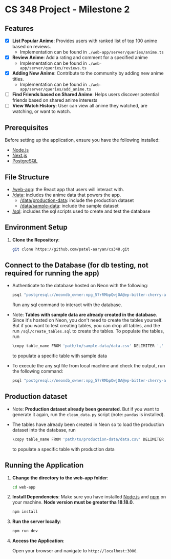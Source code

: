 # CS 348 Project - Milestone 2

## Features

- [x] **List Popular Anime**: Provides users with ranked list of top 100 anime based on reviews.
    - Implementation can be found in `./web-app/server/queries/anime.ts`
- [x] **Review Anime**: Add a rating and comment for a specified anime
    - Implementation can be found in `./web-app/server/queries/reviews.ts`
- [x] **Adding New Anime**: Contribute to the community by adding new anime titles.
    - Implementation can be found in `./web-app/server/queries/add_anime.ts`
- [ ] **Find Friends based on Shared Anime**: Helps users discover potential friends based on shared anime interests
- [ ] **View Watch History**: User can view all anime they watched, are watching, or want to watch.

## Prerequisites

Before setting up the application, ensure you have the following installed:

- [Node.js](https://nodejs.org/)
- [Next.js](https://nextjs.org/)
- [PostgreSQL](https://www.postgresql.org/)

## File Structure

- [/web-app](https://github.com/patel-aaryan/cs348/tree/main/web-app): the React app that users will interact with.
- [/data](https://github.com/patel-aaryan/cs348/tree/main/data): includes the anime data that powers the app.
  - [/data/production-data](https://github.com/patel-aaryan/cs348/tree/main/data/production-data): include the production dataset
  - [/data/sample-data](https://github.com/patel-aaryan/cs348/tree/main/data/sample-data): include the sample dataset
- [/sql](https://github.com/patel-aaryan/cs348/tree/main/sql): includes the sql scripts used to create and test the database

## Environment Setup

1. **Clone the Repository**:

   ```bash
   git clone https://github.com/patel-aaryan/cs348.git
   ```

## Connect to the Database (for db testing, not required for running the app)

- Authenticate to the database hosted on Neon with the following:

  ```bash
  psql "postgresql://neondb_owner:npg_57rRMbpQwjOA@ep-bitter-cherry-a84kfw3m-pooler.eastus2.azure.neon.tech/neondb?sslmode=require"
  ```
  Run any sql command to interact with the database.
- Note: **Tables with sample data are already created in the database**. Since it's hosted on Neon, you don't need to create the tables yourself. But if you want to test creating tables, you can drop all tables, and the run `/sql/create_tables.sql` to create the tables. To populate the tables, run

   ```bash
   \copy table_name FROM 'path/to/sample-data/data.csv' DELIMITER ',' CSV HEADER`
   ```
  to populate a specific table with sample data

- To execute the any sql file from local machine and check the output, run the following command:

  ```bash
  psql "postgresql://neondb_owner:npg_57rRMbpQwjOA@ep-bitter-cherry-a84kfw3m-pooler.eastus2.azure.neon.tech/neondb?sslmode=require" -f <path/to/file.sql> -o <path/to/file.out>
  ```

## Production dataset
- Note: **Production dataset already been generated**. But if you want to generate it again, run the `clean_data.py` script (note: `pandas` is installed).
- The tables have already been created in Neon so to load the production dataset into the database, run 

   ```bash
   \copy table_name FROM 'path/to/production-data/data.csv' DELIMITER ',' CSV HEADER`
   ```
  to populate a specific table with production data

## Running the Application

1. **Change the directory to the web-app folder**:

   ```bash
   cd web-app
   ```

2. **Install Dependencies**:
   Make sure you have installed [Node.js](https://nodejs.org/) and [npm](https://www.npmjs.com/) on your machine. **Node version must be greater tha 18.18.0**.

    ```bash
    npm install
    ```

3. **Run the server locally**:

   ```bash
   npm run dev
   ```

4. **Access the Application**:

   Open your browser and navigate to `http://localhost:3000`.
